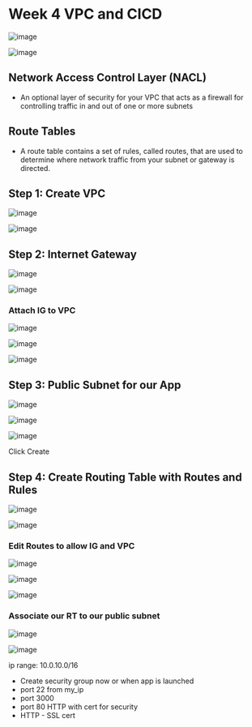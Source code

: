 # Week 4 VPC and CICD


![image](https://user-images.githubusercontent.com/14828358/144827863-ddaba37f-9d3e-4eb1-b0e4-bdfd8f9afb0f.png)





![image](https://user-images.githubusercontent.com/14828358/144831914-f1084794-2c5e-48b0-9234-91d4669ea713.png)




## Network Access Control Layer (NACL)

  * An optional layer of security for your VPC that acts as a firewall for controlling traffic in and out of one or more subnets 

## Route Tables

  * A route table contains a set of rules, called routes, that are used to determine where network traffic from your subnet or gateway is directed.






## Step 1: Create VPC

![image](https://user-images.githubusercontent.com/14828358/144840323-1f9e2b09-df56-4b13-8407-e36f99f61d00.png)


![image](https://user-images.githubusercontent.com/14828358/144840500-f9d4342f-f335-423d-a030-e2658ec21c0f.png)




## Step 2: Internet Gateway

![image](https://user-images.githubusercontent.com/14828358/144841478-6b7d42d3-bef3-42fa-afa9-68d3d51c2d6a.png)

![image](https://user-images.githubusercontent.com/14828358/144841550-ccbe215b-e849-45ff-9e5b-dd874074182c.png)


### Attach IG to VPC

![image](https://user-images.githubusercontent.com/14828358/144841674-5650a013-ed3c-479a-a46a-b60795647613.png)

![image](https://user-images.githubusercontent.com/14828358/144841701-bbe605ff-db6c-463f-9d2c-615ee3c599b2.png)

![image](https://user-images.githubusercontent.com/14828358/144841790-926324ba-8efe-4f51-95a7-62ee8ada10eb.png)

## Step 3: Public Subnet for our App

![image](https://user-images.githubusercontent.com/14828358/144841843-33517f17-11c3-4289-895f-d8b5ae6be6aa.png)

![image](https://user-images.githubusercontent.com/14828358/144841886-741e1587-251f-4f7a-a343-132022b8a72d.png)

![image](https://user-images.githubusercontent.com/14828358/144842150-d54fe3b0-844e-45ba-8c21-6a54e5ad9e40.png)

Click Create


## Step 4: Create Routing Table with Routes and Rules

![image](https://user-images.githubusercontent.com/14828358/144842227-5aa0a09c-dbf7-4f7b-9094-02d5692084fb.png)

![image](https://user-images.githubusercontent.com/14828358/144842356-199499aa-4d85-4b9a-a8ad-f20524691950.png)

### Edit Routes to allow IG and VPC

![image](https://user-images.githubusercontent.com/14828358/144842649-3e252b02-7b5c-4f06-a70d-4b76a5bf024f.png)


![image](https://user-images.githubusercontent.com/14828358/144842744-e351fe97-05b3-404d-a575-89a8b3ba04c7.png)


![image](https://user-images.githubusercontent.com/14828358/144842902-0b4b8fef-25b1-46d0-9b9a-b79ad0bbcf1d.png)



### Associate our RT to our public subnet

![image](https://user-images.githubusercontent.com/14828358/144842991-89c03648-3051-416a-bf2c-914d19fc9aa2.png)

![image](https://user-images.githubusercontent.com/14828358/144843039-020aa940-23a0-443b-ba3e-e4ec00e06eea.png)
















ip range: 10.0.10.0/16

- Create security group now or when app is launched
- port 22 from my_ip
- port 3000
- port 80 HTTP with cert for security
- HTTP - SSL cert







